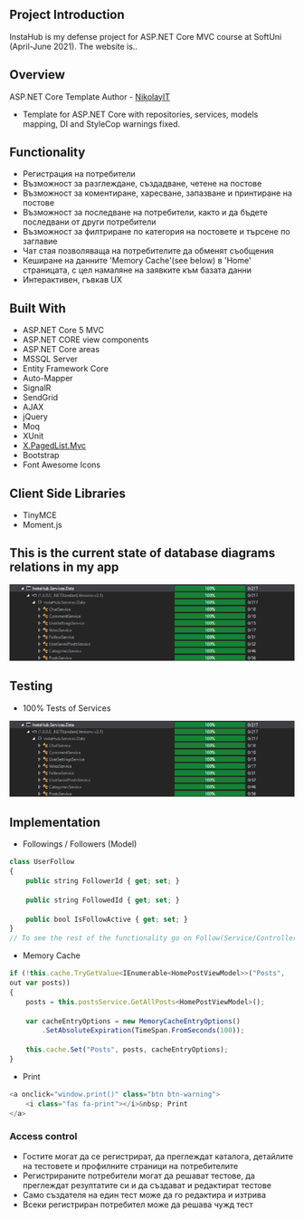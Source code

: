 ## Project Introduction
InstaHub is my defense project for ASP.NET Core MVC course at SoftUni (April-June 2021). The website is..

## Overview
ASP.NET Core Template Author - 
<a href="https://github.com/NikolayIT" target="_blank">NikolayIT</a>
* Template for ASP.NET Core with repositories, services, models mapping, DI and StyleCop warnings fixed.

## Functionality
* Регистрация на потребители
* Възможност за разглеждане, създадване, четене на постове
* Възможност за коментиране, харесване, запазване и принтиране на постове
* Възможност за последване на потребители, както и да бъдете последвани от други потребители
* Възможност за филтриране по категория на постовете и търсене по заглавие
* Чат стая позволяваща на потребителите да обменят съобщения
* Кеширане на данните 'Memory Cache'(see below) в 'Home' страницата, с цел намаляне на заявките към базата данни
* Интерактивен, гъвкав UX

## Built With
* ASP.NET Core 5 MVC
* ASP.NET CORE view components
* ASP.NET Core areas
* MSSQL Server
* Entity Framework Core
* Auto-Mapper
* SignalR
* SendGrid
* AJAX
* jQuery
* Moq
* XUnit
* <a href="https://www.nuget.org/packages/X.PagedList.Mvc/">X.PagedList.Mvc</a>
* Bootstrap
* Font Awesome Icons

## Client Side Libraries
* TinyMCE
* Moment.js

## This is the current state of database diagrams relations in my app

![](ServicesCodeCoverage.jpg)

## Testing
* 100% Tests of Services

![](ServicesCodeCoverage.jpg)

## Implementation

* Followings / Followers (Model)
```javascript
class UserFollow
{
    public string FollowerId { get; set; }

    public string FollowedId { get; set; }

    public bool IsFollowActive { get; set; }
}
// To see the rest of the functionality go on Follow(Service/Controller)
```

* Memory Cache
```javascript
if (!this.cache.TryGetValue<IEnumerable<HomePostViewModel>>("Posts",
out var posts))
{
    posts = this.postsService.GetAllPosts<HomePostViewModel>();

    var cacheEntryOptions = new MemoryCacheEntryOptions()
        .SetAbsoluteExpiration(TimeSpan.FromSeconds(100));

    this.cache.Set("Posts", posts, cacheEntryOptions);
}
```
* Print
```javascript
<a onclick="window.print()" class="btn btn-warning">
    <i class="fas fa-print"></i>&nbsp; Print
</a>
```

### Access control
* Гостите могат да се регистрират, да преглеждат каталога, детайлите на тестовете и профилните страници на потребителите
* Регистрираните потребители могат да решават тестове, да преглеждат резултатите си и да създават и редактират тестове
* Само създателя на един тест може да го редактира и изтрива
* Всеки регистриран потребител може да решава чужд тест